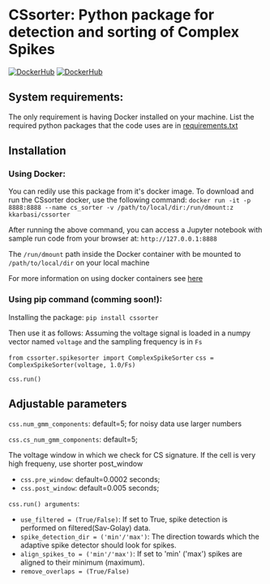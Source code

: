 # CSsorter: Python package for detection and sorting of Complex Spikes
[![DockerHub](https://img.shields.io/docker/pulls/kkarbasi/cssorter.svg)](https://hub.docker.com/r/kkarbasi/cssorter)
[![DockerHub](https://img.shields.io/docker/cloud/build/kkarbasi/cssorter.svg)](https://hub.docker.com/r/kkarbasi/cssorter)

## System requirements:
The only requirement is having Docker installed on your machine.
List the required python packages that the code uses are in [requirements.txt](https://github.com/kkarbasi/cssorter/blob/master/requirements.txt)

## Installation

### Using Docker:
You can redily use this package from it's docker image. To download and run the CSsorter docker, use the following command:
`docker run -it -p 8888:8888 --name cs_sorter -v /path/to/local/dir:/run/dmount:z kkarbasi/cssorter`

After running the above command, you can access a Jupyter notebook with sample run code from your browser at:
`http://127.0.0.1:8888`

The `/run/dmount` path inside the Docker container with be mounted to `/path/to/local/dir` on your local machine

For more information on using docker containers see [here](https://docs.docker.com/)

### Using pip command (comming soon!):

Installing the package:
`pip install cssorter`
 
Then use it as follows:
Assuming the voltage signal is loaded in a numpy vector named `voltage` and the sampling frequency is in `Fs`

`from cssorter.spikesorter import ComplexSpikeSorter`
`css = ComplexSpikeSorter(voltage, 1.0/Fs)`

`css.run()`


## Adjustable parameters

`css.num_gmm_components`: default=5; for noisy data use larger numbers 

`css.cs_num_gmm_components`: default=5;

The voltage window in which we check for CS signature. If the cell is very high frequeny, use shorter post_window
* `css.pre_window`: default=0.0002 seconds; 
* `css.post_window`: default=0.005 seconds;

`css.run() arguments`:

* `use_filtered = (True/False)`: If set to True, spike detection is performed on filtered(Sav-Golay) data.
* `spike_detection_dir = ('min'/'max')`: The direction towards which the adaptive spike detector should look for spikes.
* `align_spikes_to = ('min'/'max')`: If set to 'min' ('max') spikes are aligned to their minimum (maximum).
* `remove_overlaps = (True/False)`


